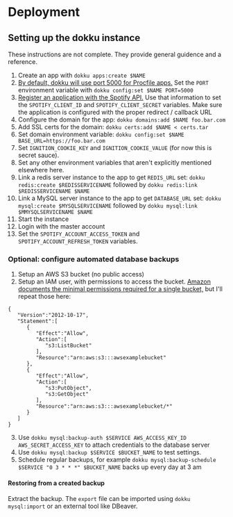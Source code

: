 # Deployment

## Setting up the dokku instance
These instructions are not complete. They provide general guidence and a reference.

1. Create an app with `dokku apps:create $NAME`
2. [By default, dokku will use port 5000 for Procfile apps.](https://github.com/dokku/dokku/blob/master/docs/networking/port-management.md) Set the `PORT` environment variable with `dokku config:set $NAME PORT=5000`
3. [Register an application with the Spotify API.](https://developer.spotify.com/dashboard/applications) Use that information to set the `SPOTIFY_CLIENT_ID` and `SPOTIFY_CLIENT_SECRET` variables. Make sure the application is configured with the proper redirect / callback URL
4. Configure the domain for the app: `dokku domains:add $NAME foo.bar.com`
5. Add SSL certs for the domain: `dokku certs:add $NAME < certs.tar`
6. Set domain environment variable: `dokku config:set $NAME BASE_URL=https://foo.bar.com`
7. Set `IGNITION_COOKIE_KEY` and `IGNITION_COOKIE_VALUE` (for now this is secret sauce).
8. Set any other environment variables that aren't explicitly mentioned elsewhere here.
9. Link a redis server instance to the app to get `REDIS_URL` set: `dokku redis:create $REDISSERVICENAME` followed by `dokku redis:link $REDISSERVICENAME $NAME`
10. Link a MySQL server instance to the app to get `DATABASE_URL` set: `dokku mysql:create $MYSQLSERVICENAME` followed by `dokku mysql:link $MMYSQLSERVICENAME $NAME`
11. Start the instance
12. Login with the master account
13. Set the `SPOTIFY_ACCOUNT_ACCESS_TOKEN` and `SPOTIFY_ACCOUNT_REFRESH_TOKEN` variables.

### Optional: configure automated database backups

1. Setup an AWS S3 bucket (no public access)
2. Setup an IAM user, with permissions to access the bucket. [Amazon documents the minimal permissions required for a single bucket,](https://aws.amazon.com/premiumsupport/knowledge-center/s3-console-access-certain-bucket/) but I'll repeat those here:
```
{
   "Version":"2012-10-17",
   "Statement":[
      {
         "Effect":"Allow",
         "Action":[
            "s3:ListBucket"
         ],
         "Resource":"arn:aws:s3:::awsexamplebucket"
      },
      {
         "Effect":"Allow",
         "Action":[
            "s3:PutObject",
            "s3:GetObject"
         ],
         "Resource":"arn:aws:s3:::awsexamplebucket/*"
      }
   ]
}
```
3. Use `dokku mysql:backup-auth $SERVICE AWS_ACCESS_KEY_ID AWS_SECRET_ACCESS_KEY` to attach credentials to the database server
4. Use `dokku mysql:backup $SERVICE $BUCKET_NAME` to test settings.
5. Schedule regular backups, for example `dokku mysql:backup-schedule $SERVICE "0 3 * * *" $BUCKET_NAME` backs up every day at 3 am

#### Restoring from a created backup

Extract the backup. The `export` file can be imported using `dokku mysql:import` or an external tool like DBeaver.